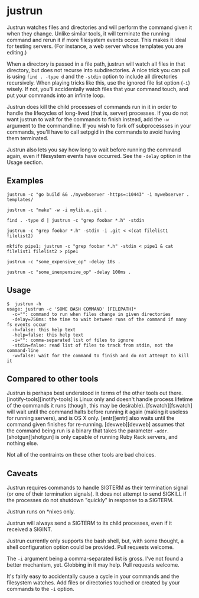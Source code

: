 justrun
=======

Justrun watches files and directories and will perform the command given it
when they change. Unlike similar tools, it will terminate the running command
and rerun it if more filesystem events occur. This makes it ideal for testing
servers. (For instance, a web server whose templates you are editing.)

When a directory is passed in a file path, justrun will watch all files in
that directory, but does not recurse into subdirectories. A nice trick you can
pull is using `find . -type d` and the `-stdin` option to include all
directories recursively. When playing tricks like this, use the ignored file
list option (`-i`) wisely. If not, you'll accidentally watch files that your
command touch, and put your commands into an infinite loop.

Justrun does kill the child processes of commands run in it in order to handle
the lifecycles of long-lived (that is, server) processes. If you do not want
justrun to wait for the commands to finish instead, add the `-w` argument to
the commandline. If you wish to fork off subprocessses in your commands,
you'll have to call setpgid in the commands to avoid having them terminated.

Justrun also lets you say how long to wait before running the command again,
even if filesystem events have occurred. See the `-delay` option in the Usage
section.

Examples
--------

    justrun -c "go build && ./mywebserver -https=:10443" -i mywebserver . templates/

    justrun -c "make" -w -i mylib.a,.git .

    find . -type d | justrun -c "grep foobar *.h" -stdin

    justrun -c "grep foobar *.h" -stdin -i .git < <(cat filelist1 filelist2)

    mkfifo pipe1; justrun -c "grep foobar *.h" -stdin < pipe1 & cat filelist1 filelist2 > pipe1

    justrun -c "some_expensive_op" -delay 10s .

    justrun -c "some_inexpensive_op" -delay 100ms .

Usage
-----

    $  justrun -h
    usage: justrun -c 'SOME BASH COMMAND' [FILEPATH]*
      -c="": command to run when files change in given directories
      -delay=750ms: the time to wait between runs of the command if many fs events occur
      -h=false: this help text
      -help=false: this help text
      -i="": comma-separated list of files to ignore
      -stdin=false: read list of files to track from stdin, not the command-line
      -w=false: wait for the command to finish and do not attempt to kill it

Compared to other tools
-----------------------

Justrun is perhaps best understood in terms of the other tools out
there. [inotify-tools][inotify-tools] is Linux only and doesn't handle process
lifetime of the commands it runs (though, this may be
desirable). [fswatch][fswatch] will wait until the command halts before
running it again (making it useless for running servers), and is OS X
only. [entr][entr] also waits until the command given finishes for
re-running. [devweb][devweb] assumes that the command being run is a binary
that takes the parameter `-addr`. [shotgun][shotgun] is only capable of
running Ruby Rack servers, and nothing else.

Not all of the contraints on these other tools are bad choices.

Caveats
-------

Justrun requires commands to handle SIGTERM as their termination signal (or
one of their termination signals). It does not attempt to send SIGKILL if the
processes do not shutdown "quickly" in response to a SIGTERM.

Justrun runs on *nixes only.

Justrun will always send a SIGTERM to its child processes, even if it received
a SIGINT.

Justrun currently only supports the bash shell, but, with some thought, a
shell configuration option could be provided. Pull requests welcome.

The `-i` argument being a comma-separated list is gross. I've not found a
better mechanism, yet. Globbing in it may help. Pull requests welcome.

It's fairly easy to accidentally cause a cycle in your commands and the
filesystem watches. Add files or directories touched or created by your
commands to the `-i` option.

